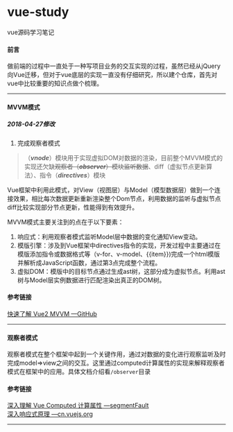 # vue-study
vue源码学习笔记

#### 前言

做前端的过程中一直处于一种写项目业务的交互实现的过程，虽然已经从jQuery向Vue迁移，但对于vue底层的实现一直没有仔细研究，所以建个仓库，首先对vue中比较重要的知识点做个梳理。

---

#### MVVM模式

##### 2018-04-27修改
1. 完成观察者模式

> （***vnode***）模块用于实现虚拟DOM对数据的渲染，目前整个MVVM模式的实现还欠缺~~观察者（***observer***）模块监听数据~~、diff（虚拟节点更新算法）、指令（***directives***）模块

Vue框架中利用此模式，对View（视图层）与Model（模型数据层）做到一个连接效果，相比每次数据更新重新渲染整个Dom节点，利用数据的监听与虚拟节点diff比较实现部分节点更新，性能得到有效提升。

MVVM模式主要关注到的点在于以下要素：

1. 响应式：利用观察者模式监听Model层中数据的变化通知View变动。
2. 模版引擎：涉及到Vue框架中directives指令的实现，开发过程中主要通过在模版添加指令或数据格式等（v-for、v-model、{{item}})完成一个html模版并解析成JavaScript函数，通过第3点完成整个流程。
3. 虚拟DOM：模版中的目标节点通过生成ast树，这部分成为虚拟节点。利用ast树与Model层实例数据进行匹配渲染出真正的DOM树。

#### 参考链接
[快速了解 Vue2 MVVM —GitHub](https://github.com/wangfupeng1988/learn-vue2-mvvm)

---

#### 观察者模式

观察者模式在整个框架中起到一个关键作用，通过对数据的变化进行观察监听及时完成model=>view之间的交互。这里通过computed计算属性的实现来解释观察者模式在框架中的应用。具体文档介绍看```/observer```目录

#### 参考链接
[深入理解 Vue Computed 计算属性 —segmentFault](https://segmentfault.com/a/1190000010408657)  
[深入响应式原理 —cn.vuejs.org](https://cn.vuejs.org/v2/guide/reactivity.html)


---
